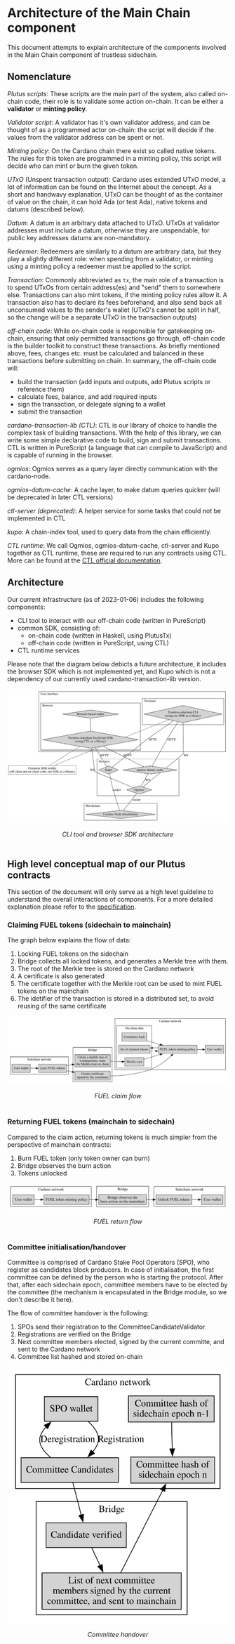 # Architecture of the Main Chain component

This document attempts to explain architecture of the components involved in the Main Chain component of
trustless sidechain.

## Nomenclature

_Plutus scripts_:
These scripts are the main part of the system, also called on-chain code, their role is to validate
some action on-chain. It can be either a **validator** or **minting policy**.

_Validator script_:
A validator has it's own validator address, and can be thought of as a programmed actor on-chain:
the script will decide if the values from the validator address can be spent or not.

_Minting policy_:
On the Cardano chain there exist so called native tokens. The rules for this token are programmed
in a minting policy, this script will decide who can mint or burn the given token.

_UTxO_ (Unspent transaction output):
Cardano uses extended UTxO model, a lot of information can be found on the Internet about the concept.
As a short and handwavy explanation, UTxO can be thought of as the container of value on the chain,
it can hold Ada (or test Ada), native tokens and datums (described below).

_Datum_:
A datum is an arbitrary data attached to UTxO. UTxOs at validator addresses must include a datum,
otherwise they are unspendable, for public key addresses datums are non-mandatory.

_Redeemer_:
Redeemers are similarly to a datum are arbitrary data, but they play a slightly different role:
when spending from a validator, or minting using a minting policy a redeemer must be applied to
the script.

_Transaction_:
Commonly abbreviated as `tx`, the main role of a transaction is to spend UTxOs from
certain address(es) and "send" them to somewhere else. Transactions can also mint tokens, if the
minting policy rules allow it. A transaction also has to declare its fees beforehand, and also
send back all unconsumed values to the sender's wallet (UTxO's cannot be split in half, so the change
will be a separate UTxO in the transaction outputs)

_off-chain code_:
While on-chain code is responsible for gatekeeping on-chain, ensuring that only permitted transactions
go through, off-chain code is the builder toolkit to construct these transactions. As briefly mentioned
above, fees, changes etc. must be calculated and balanced in these transactions before submitting
on chain. In summary, the off-chain code will:

- build the transaction (add inputs and outputs, add Plutus scripts or reference them)
- calculate fees, balance, and add required inputs
- sign the transaction, or delegate signing to a wallet
- submit the transaction

_cardano-transaction-lib (CTL)_:
CTL is our library of choice to handle the complex task of building
transactions. With the help of this library, we can write some simple declarative code to build, sign
and submit transactions. CTL is written in PureScript (a language that can compile to JavaScript)
and is capable of running in the browser.

_ogmios_:
Ogmios serves as a query layer directly communication with the cardano-node.

_ogmios-datum-cache_:
A cache layer, to make datum queries quicker (will be deprecated in later CTL versions)

_ctl-server (deprecated)_:
A helper service for some tasks that could not be implemented in CTL

_kupo_:
A chain-index tool, used to query data from the chain efficiently.

_CTL runtime_:
We call Ogmios, ogmios-datum-cache, ctl-server and Kupo together as CTL runtime, these are required
to run any contracts using CTL. More can be found at the [CTL official documentation](https://github.com/Plutonomicon/cardano-transaction-lib/blob/develop/doc/runtime.md).

## Architecture

Our current infrastructure (as of 2023-01-06) includes the following components:

- CLI tool to interact with our off-chain code (written in PureScript)
- common SDK, consisting of:
  - on-chain code (written in Haskell, using PlutusTx)
  - off-chain code (written in PureScript, using CTL)
- CTL runtime services

Please note that the diagram below debicts a future architecture, it includes the browser SDK which
is not implemented yet, and Kupo which is not a dependency of our currently used cardano-transaction-lib version.

![CLI architecture](Architecture/Architecture.svg)

<figcaption align = "center"><i>CLI tool and browser SDK architecture</i></figcaption><br />

## High level conceptual map of our Plutus contracts

This section of the document will only serve as a high level guideline to understand the overall
interactions of components. For a more detailed explanation please refer to the [specification](../Specification.md).

### Claiming FUEL tokens (sidechain to mainchain)

The graph below explains the flow of data:

1. Locking FUEL tokens on the sidechain
2. Bridge collects all locked tokens, and generates a Merkle tree with them.
3. The root of the Merkle tree is stored on the Cardano network
4. A certificate is also generated
5. The certificate together with the Merkle root can be used to mint FUEL tokens on the mainchain
6. The idetifier of the transaction is stored in a distributed set, to avoid reusing of the same certificate

![Claiming](Architecture/Claiming.svg)

<figcaption align = "center"><i>FUEL claim flow</i></figcaption><br />

### Returning FUEL tokens (mainchain to sidechain)

Compared to the claim action, returning tokens is much simpler from the perspective of mainchain contracts:

1. Burn FUEL token (only token owner can burn)
2. Bridge observes the burn action
3. Tokens unlocked

![Returning](Architecture/Returning.svg)

<figcaption align = "center"><i>FUEL return flow</i></figcaption><br />

### Committee initialisation/handover

Committee is comprised of Cardano Stake Pool Operators (SPO), who register as candidates block producers.
In case of initialisation, the first committee can be defined by the person who is starting the
protocol. After that, after each sidechain epoch, committee members have to be elected by the committee
(the mechanism is encapsulated in the Bridge module, so we don't describe it here).

The flow of committee handover is the following:

1. SPOs send their registration to the CommitteeCandidateValidator
2. Registrations are verified on the Bridge
3. Next committee members elected, signed by the current committe, and sent to the Cardano network
4. Committee list hashed and stored on-chain

![Committee handover](Architecture/Committee.svg)

<figcaption align = "center"><i>Committee handover</i></figcaption><br />
